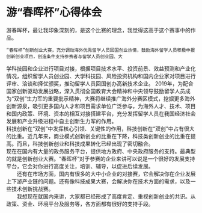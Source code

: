 # 游“春晖杯”心得体会
   游春晖杯，最让我印象深刻的，是这个比赛的理念，我觉得这高于这个赛事中的作品。
        
        
    “春晖杯”创新创业大赛，充分调动海外优秀留学人员回国创业热情，鼓励海外留学人员积极申报创新创业项目，创造条件支持参赛者与留学人员创业园、大 
学科技园和企业进行项目对接，根据项目技术水平、投资前景、效益预测和产业化情况，组织留学人员创业园、大学科技园、风险投资机构和国内企业家对项目进行评审、洽谈和择优颁奖，推动留学人员回国创办高新技术企业。 
    2019年，为配合国家创新驱动发展战略，深入贯彻全国教育大会精神和中央领导鼓励留学人员成为“双创”生力军的重要批示精神，大赛将继续推广海外分赛区模式，挖掘更多海外创新源泉，吸引更多国内人才和项目需求单位广泛参与，为海外人才、技术、项目和国内政策、环境、资本的相互对接搭建平台，充分发挥留学人员在我国经济社会发展和产业升级进程中自主创新生力军的作用。    
    科技创新在“双创”中发挥核心引领、关键性的作用，科技创新在“双创”中占有很大的比重。近几年来，商业模式创新创业的比重在下降，科技类创新创业的比重在提高。而且，科技创新创业和科技成果转化已经出现了密切融合。    
    现在在国内有大量的政务服务平台，提供地方政府、中央政府服务的支持。最典型的就是创新创业大赛。“春晖杯”对于参赛的企业来讲可以说是一个很好的发展支持平台，它会对你进行高度关注，培训、辅导，以促进后续发展。    
　　还有在市场方面，国内有很多的大中小企业的对接赛，它会解决你在企业发展上下游产业链的问题。还有像科技成果大赛，会解决你在技术方面的需求，以及一些技术创新挑战赛。    
　　我想现在就国内来讲，大家都已经形成了高度肯定、重视创新创业的共识。从政策、资金、环境平台及服务等，各方面都有很好的支持手段。    
